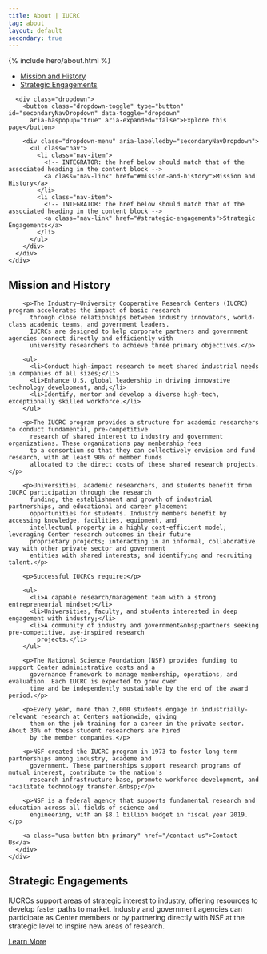 ```yaml
---
title: About | IUCRC
tag: about
layout: default
secondary: true
---
```


{% include hero/about.html %}

<div class="stickybits-wrapper">
  <div class="secondary-nav" style="position: sticky;">
    <div class="container">
      <div class="secondary-nav__scrollspy">
        <ul class="nav">
          <li class="nav-item">
            <!-- INTEGRATOR: the href below should match that of the associated heading in the content block -->
            <a class="nav-link" href="#mission-and-history">Mission and History</a>
          </li>
          <li class="nav-item">
            <!-- INTEGRATOR: the href below should match that of the associated heading in the content block -->
            <a class="nav-link" href="#strategic-engagements">Strategic Engagements</a>
          </li>
        </ul>
      </div>

      <div class="dropdown">
        <button class="dropdown-toggle" type="button" id="secondaryNavDropdown" data-toggle="dropdown"
          aria-haspopup="true" aria-expanded="false">Explore this page</button>

        <div class="dropdown-menu" aria-labelledby="secondaryNavDropdown">
          <ul class="nav">
            <li class="nav-item">
              <!-- INTEGRATOR: the href below should match that of the associated heading in the content block -->
              <a class="nav-link" href="#mission-and-history">Mission and History</a>
            </li>
            <li class="nav-item">
              <!-- INTEGRATOR: the href below should match that of the associated heading in the content block -->
              <a class="nav-link" href="#strategic-engagements">Strategic Engagements</a>
            </li>
          </ul>
        </div>
      </div>
    </div>
  </div>

  <div class="content-block">
    <div class="container">
      <div class="content-block__inner">
        <h2 id="mission-and-history"><span class="highlight">Mission and History</span></h2>

        <p>The Industry–University Cooperative Research Centers (IUCRC) program accelerates the impact of basic research
          through close relationships between industry innovators, world-class academic teams, and government leaders.
          IUCRCs are designed to help corporate partners and government agencies connect directly and efficiently with
          university researchers to achieve three primary objectives.</p>

        <ul>
          <li>Conduct high-impact research to meet shared industrial needs in companies of all sizes;</li>
          <li>Enhance U.S. global leadership in driving innovative technology development, and;</li>
          <li>Identify, mentor and develop a diverse high-tech, exceptionally skilled workforce.</li>
        </ul>

        <p>The IUCRC program provides a structure for academic researchers to conduct fundamental, pre-competitive
          research of shared interest to industry and government organizations. These organizations pay membership fees
          to a consortium so that they can collectively envision and fund research, with at least 90% of member funds
          allocated to the direct costs of these shared research projects.</p>

        <p>Universities, academic researchers, and students benefit from IUCRC participation through the research
          funding, the establishment and growth of industrial partnerships, and educational and career placement
          opportunities for students. Industry members benefit by accessing knowledge, facilities, equipment, and
          intellectual property in a highly cost-efficient model; leveraging Center research outcomes in their future
          proprietary projects; interacting in an informal, collaborative way with other private sector and government
          entities with shared interests; and identifying and recruiting talent.</p>

        <p>Successful IUCRCs require:</p>

        <ul>
          <li>A capable research/management team with a strong entrepreneurial mindset;</li>
          <li>Universities, faculty, and students interested in deep engagement with industry;</li>
          <li>A community of industry and government&nbsp;partners seeking pre-competitive, use-inspired research
            projects.</li>
        </ul>

        <p>The National Science Foundation (NSF) provides funding to support Center administrative costs and a
          governance framework to manage membership, operations, and evaluation. Each IUCRC is expected to grow over
          time and be independently sustainable by the end of the award period.</p>

        <p>Every year, more than 2,000 students engage in industrially-relevant research at Centers nationwide, giving
          them on the job training for a career in the private sector. About 30% of these student researchers are hired
          by the member companies.</p>

        <p>NSF created the IUCRC program in 1973 to foster long-term partnerships among industry, academe and
          government. These partnerships support research programs of mutual interest, contribute to the nation's
          research infrastructure base, promote workforce development, and facilitate technology transfer.&nbsp;</p>

        <p>NSF is a federal agency that supports fundamental research and education across all fields of science and
          engineering, with an $8.1 billion budget in fiscal year 2019.</p>

        <a class="usa-button btn-primary" href="/contact-us">Contact Us</a>
      </div>
    </div>
  </div>

  <div class="content-block content-block--bg">
    <div class="container">
      <div class="content-block__inner">
        <h2 id="strategic-engagements"><span class="highlight">Strategic Engagements</span></h2>
        <p>IUCRCs support areas of strategic interest to industry, offering resources to develop faster paths to market.
          Industry and government agencies can participate as Center members or by partnering directly with NSF at the
          strategic level to inspire new areas of research.&nbsp;&nbsp;</p>
        <a class="usa-button btn-primary" href="/strategic-engagements">Learn More</a>
      </div>
    </div>
  </div>
</div>